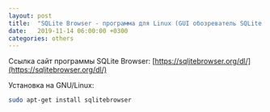 ```yaml
---
layout: post
title:  "SQLite Browser - программа для Linux (GUI обозреватель SQLite баз данных)"
date:   2019-11-14 06:00:00 +0300
categories: others
---
```

Ссылка сайт программы SQLite Browser:  [https://sqlitebrowser.org/dl/](https://sqlitebrowser.org/dl/)

Установка на GNU/Linux:
```bash
sudo apt-get install sqlitebrowser
```